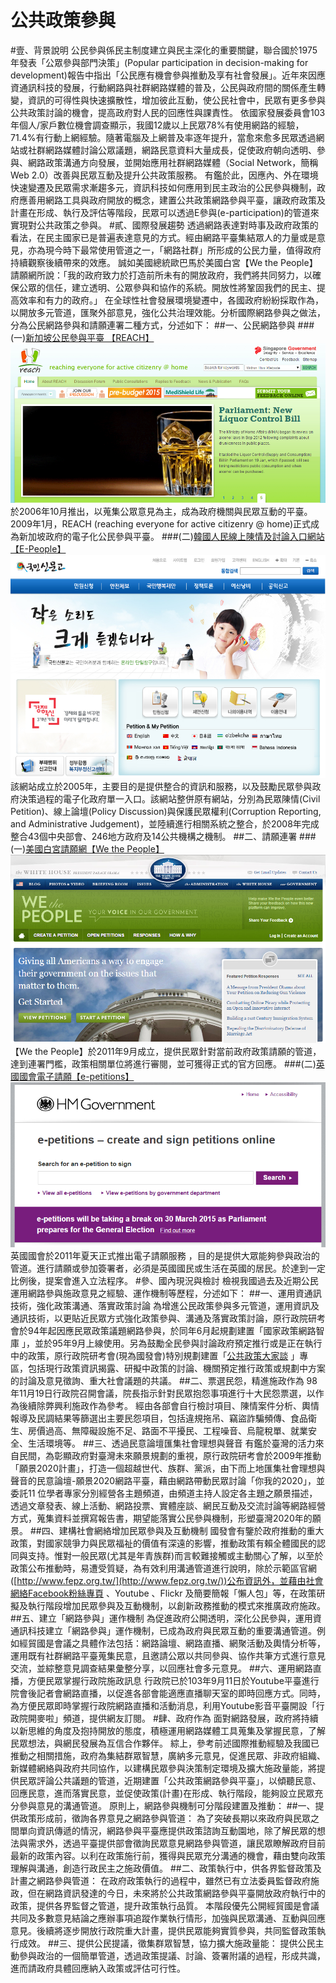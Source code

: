 

# 公共政策參與

#壹、背景說明
公民參與係民主制度建立與民主深化的重要關鍵，聯合國於1975年發表「公眾參與部門決策」(Popular participation in decision-making for development)報告中指出「公民應有機會參與推動及享有社會發展」。近年來因應資通訊科技的發展，行動網路與社群網路媒體的普及，公民與政府間的關係產生轉變，資訊的可得性與快速擴散性，增加彼此互動，使公民社會中，民眾有更多參與公共政策討論的機會，提高政府對人民的回應性與課責性。
依國家發展委員會103年個人/家戶數位機會調查顯示，我國12歲以上民眾78%有使用網路的經驗，71.4%有行動上網經驗。隨著電腦及上網普及率逐年提升，當愈來愈多民眾透過網站或社群網路媒體討論公眾議題，網路民意資料大量成長，促使政府朝向透明、參與、網路政策溝通方向發展，並開始應用社群網路媒體（Social Network，簡稱Web 2.0）改善與民眾互動及提升公共政策服務。
有鑑於此，因應內、外在環境快速變遷及民眾需求漸趨多元，資訊科技如何應用到民主政治的公民參與機制，政府應善用網路工具與政府開放的概念，建置公共政策網路參與平臺，讓政府政策及計畫在形成、執行及評估等階段，民眾可以透過E參與(e-participation)的管道來實現對公共政策之參與。
#貳、國際發展趨勢
透過網路表達對時事及政府政策的看法，在民主國家已是普遍表達意見的方式。經由網路平臺集結眾人的力量或是意見，亦為現今時下最常使用管道之一，「網路社群」所形成的公民力量，值得政府持續觀察後續帶來的效應。 
誠如美國總統歐巴馬於美國白宮【We the People】請願網所說：「我的政府致力於打造前所未有的開放政府，我們將共同努力，以確保公眾的信任，建立透明、公眾參與和協作的系統。開放性將鞏固我們的民主、提高效率和有力的政府。」
在全球性社會發展環境變遷中，各國政府紛紛採取作為，以開放多元管道，匯聚外部意見，強化公共治理效能。分析國際網路參與之做法，分為公民網路參與和請願連署二種方式，分述如下：
##一、公民網路參與
###(一)[新加坡公民參與平臺 【REACH】](https://www.reach.gov.sg/Home.aspx)
![](reach.jpg)
於2006年10月推出，以蒐集公眾意見為主，成為政府機關與民眾互動的平臺。2009年1月，REACH (reaching everyone for active citizenry @ home)正式成為新加坡政府的電子化公民參與平臺。
###(二)[韓國人民線上陳情及討論入口網站【E-People】](http://www.epeople.go.kr/jsp/user/UserMain.jsp) 
![](epeople.jpg)
該網站成立於2005年，主要目的是提供整合的資訊和服務，以及鼓勵民眾參與政府決策過程的電子化政府單一入口。該網站整併原有網站，分別為民眾陳情(Civil Petition)、線上論壇(Policy Discussion)與保護民眾權利(Corruption Reporting, and Administrative Judgement)，並陸續進行相關系統之整合，於2008年完成整合43個中央部會、246地方政府及14公共機構之機制。
##二、請願連署
###(一)[美國白宮請願網【We the People】](https://petitions.whitehouse.gov/) 
![](wethepeople.jpg)
【We the People】於2011年9月成立，提供民眾針對當前政府政策請願的管道，達到連署門檻，政策相關單位將進行審閱，並可獲得正式的官方回應。
###(二)[英國國會電子請願【e-petitions】](http://epetitions.direct.gov.uk/)
![](epetitions.jpg)
英國國會於2011年夏天正式推出電子請願服務 ，目的是提供大眾能夠參與政治的管道。進行請願或參加簽署者，必須是英國國民或生活在英國的居民。於達到一定比例後，提案會進入立法程序。
#參、國內現況與檢討
檢視我國過去及近期公民運用網路參與施政意見之經驗、運作機制等歷程，分述如下：
##一、運用資通訊技術，強化政策溝通、落實政策討論
為增進公民政策參與多元管道，運用資訊及通訊技術，以更貼近民眾方式強化政策參與、溝通及落實政策討論，原行政院研考會於94年起因應民眾政策議題網路參與，於同年6月起規劃建置「國家政策網路智庫 」，並於95年9月上線使用。另為鼓勵全民參與討論政府預定推行或是正在執行中的政策，原行政院研考會(現為國發會)特別規劃建置「[公共政策大家談](http://thinktank.www.gov.tw) 」專區，包括現行政策資訊揭露、研擬中政策的討論、機關預定推行政策或規劃中方案的討論及意見徵詢、重大社會議題的共議。
##二、票選民怨，精進施政作為
98年11月19日行政院召開會議，院長指示針對民眾抱怨事項進行十大民怨票選，以作為後續除弊興利施政作為參考。
經由各部會自行檢討項目、陳情案件分析、輿情報導及民調結果等篩選出主要民怨項目，包括違規拖吊、竊盜詐騙頻傳、食品衛生、房價過高、無障礙設施不足、路面不平擾民、工程噪音、烏龍稅單、就業安全、生活環境等。
##三、透過民意論壇匯集社會理想與聲音
有鑑於臺灣的活力來自民間，為彰顯政府對臺灣未來願景規劃的重視，原行政院研考會於2009年推動「願景2020計畫」，打造一個超越世代、族群、黨派，由下而上地匯集社會理想與聲音的民意論壇-願景2020網路平臺，藉由網路帶動民眾討論「你我的2020」，並委託11 位學者專家分別經營各主題頻道，由頻道主持人設定各主題之願景描述，透過文章發表、線上活動、網路投票、實體座談、網民互動及交流討論等網路經營方式，蒐集資料並撰寫報告書，期望能落實公民參與機制，形塑臺灣2020年的願景。
##四、建構社會網絡增加民眾參與及互動機制
國發會有鑒於政府推動的重大政策，對國家競爭力與民眾福祉的價值有深遠的影響，推動政策有賴全體國民的認同與支持。惟對一般民眾(尤其是年青族群)而言較難接觸或主動關心了解，以至於政策公布推動時，易遭受質疑，為有效利用溝通管道進行說明，除於示範區官網([http://www.fepz.org.tw/](http://www.fepz.org.tw/))公布資訊外，並藉由社會網絡Facebook粉絲專頁 、Youtube 、Flickr 及簡要簡報「懶人包」等，在政策研擬及執行階段增加民眾參與及互動機制，以創新政務推動的模式來推廣政府施政。
##五、建立「網路參與」運作機制
為促進政府公開透明，深化公民參與，運用資通訊科技建立「網路參與」運作機制，已成為政府與民眾互動的重要溝通管道。例如經貿國是會議之具體作法包括：網路論壇、網路直播、網聚活動及輿情分析等，運用既有社群網路平臺蒐集民意，且邀請公眾以共同參與、協作共筆方式進行意見交流，並綜整意見調查結果彙整分享，以回應社會多元意見。
##六、運用網路直播，方便民眾掌握行政院施政訊息
行政院已於103年9月11日於Youtube平臺進行院會後記者會網路直播，以促進各部會能適應直播聊天室的即時回應方式。同時，為方便民眾即時掌握行政院網路直播和活動消息，利用Youtube影音平臺開設「行政院開麥啦」頻道，提供網友訂閱。
#肆、政府作為
面對網路發展，政府將持續以新思維的角度及抱持開放的態度，積極運用網路媒體工具蒐集及掌握民意，了解民眾想法，與網民發展為互信合作夥伴。
綜上，參考前述國際推動經驗及我國已推動之相關措施，政府為集結群眾智慧，廣納多元意見，促進民眾、非政府組織、新媒體網絡與政府共同協作，以建構民眾參與決策制定環境及擴大施政量能，將提供民眾評論公共議題的管道，近期建置「公共政策網路參與平臺」，以傾聽民意、回應民意，進而落實民意，並促使政策(計畫)在形成、執行階段，能夠設立民眾充分參與意見的溝通管道。
原則上，網路參與機制可分階段建置及推動：
##一、提供政策形成前，徵詢各界意見之網路參與管道：
為了突破長期以來政府與民眾之間單向資訊傳遞的情況，網路參與平臺應提供政策諮詢互動園地，除了解民眾的想法與需求外，透過平臺提供部會徵詢民眾意見網路參與管道，讓民眾瞭解政府目前最新的政策內容。以利在政策施行前，獲得與民眾充分溝通的機會，藉由雙向政策理解與溝通，創造行政民主之施政價值。
##二、政策執行中，供各界監督政策及計畫之網路參與管道：
在政府政策執行的過程中，雖然已有立法委員監督政府施政，但在網路資訊發達的今日，未來將於公共政策網路參與平臺開放政府執行中的政策，提供各界監督之管道，提升政策執行品質。
本階段優先公開經貿國是會議共同及多數意見結論之應辦事項追蹤作業執行情形，加強與民眾溝通、互動與回應意見。後續將逐步開放行政院重大計畫，提供民眾能夠實質參與，共同監督政策執行成效。
##三、提供公民提議，徵集群眾智慧，協力擴大施政量能：
提供公民主動參與政治的一個簡單管道，透過政策提議、討論、簽署附議的過程，形成共識，進而請政府具體回應納入政策或評估可行性。